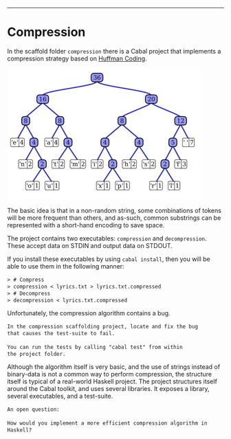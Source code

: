 
----

# Compression

In the scaffold folder `compression` there is a Cabal project that
implements a compression strategy based on [Huffman Coding](http://en.wikipedia.org/wiki/Huffman_coding).

<div class="center">

  ![Huffman Tree](resources/images/huffmantree.png)

</div>

The basic idea is that in a non-random string, some combinations
of tokens will be more frequent than others, and as-such, common
substrings can be represented with a short-hand encoding to
save space.

The project contains two executables: `compression` and `decompression`.
These accept data on STDIN and output data on STDOUT.

If you install these executables by using `cabal install`, then
you will be able to use them in the following manner:

```shell
> # Compress
> compression < lyrics.txt > lyrics.txt.compressed
> # Decompress
> decompression < lyrics.txt.compressed
```

Unfortunately, the compression algorithm contains a bug.

```instruction
In the compression scaffolding project, locate and fix the bug
that causes the test-suite to fail.

You can run the tests by calling "cabal test" from within
the project folder.
```

Although the algorithm itself is very basic, and the use of
strings instead of binary-data is not a common way to perform
compression, the structure  itself is typical of a real-world
Haskell project. The project structures itself around the Cabal toolkit,
and uses several libraries. It exposes a library, several
executables, and a test-suite.

```open
An open question:

How would you implement a more efficient compression algorithm in Haskell?
```
